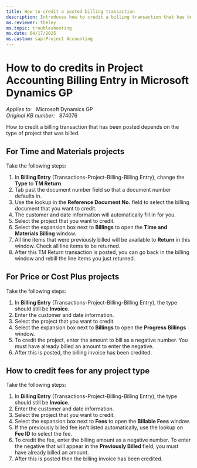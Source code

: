 ```yaml
---
title: How to credit a posted billing transaction
description: Introduces how to credit a billing transaction that has been posted in Microsoft Dynamics GP.
ms.reviewer: theley
ms.topic: troubleshooting
ms.date: 04/17/2025
ms.custom: sap:Project Accounting
---
```

# How to do credits in Project Accounting Billing Entry in Microsoft Dynamics GP

_Applies to:_ &nbsp; Microsoft Dynamics GP  
_Original KB number:_ &nbsp; 874076

How to credit a billing transaction that has been posted depends on the type of project that was billed.

## For Time and Materials projects

Take the following steps:

1. In **Billing Entry** (Transactions-Project-Billing-Billing Entry), change the **Type** to **TM Return**.
2. Tab past the document number field so that a document number defaults in.
3. Use the lookup in the **Reference Document No.** field to select the billing document that you want to credit.
4. The customer and date information will automatically fill in for you.
5. Select the project that you want to credit.
6. Select the expansion box next to **Billings** to open the **Time and Materials Billing** window.
7. All line items that were previously billed will be available to **Return** in this window. Check all line items to be returned.
8. After this TM Return transaction is posted, you can go back in the billing window and rebill the line items you just returned.

## For Price or Cost Plus projects

Take the following steps:

1. In **Billing Entry** (Transactions-Project-Billing-Billing Entry), the type should still be **Invoice**.
2. Enter the customer and date information.
3. Select the project that you want to credit.
4. Select the expansion box next to **Billings** to open the **Progress Billings** window.
5. To credit the project, enter the amount to bill as a negative number. You must have already billed an amount to enter the negative.
6. After this is posted, the billing invoice has been credited.

## How to credit fees for any project type

Take the following steps:

1. In **Billing Entry** (Transactions-Project-Billing-Billing Entry), the type should still be **Invoice**.
2. Enter the customer and date information.
3. Select the project that you want to credit.
4. Select the expansion box next to **Fees** to open the **Billable Fees** window.
5. If the previously billed fee isn't listed automatically, use the lookup on **Fee ID** to select the fee.
6. To credit the fee, enter the billing amount as a negative number. To enter the negative that will appear in the **Previously Billed** field, you must have already billed an amount.
7. After this is posted then the billing invoice has been credited.
